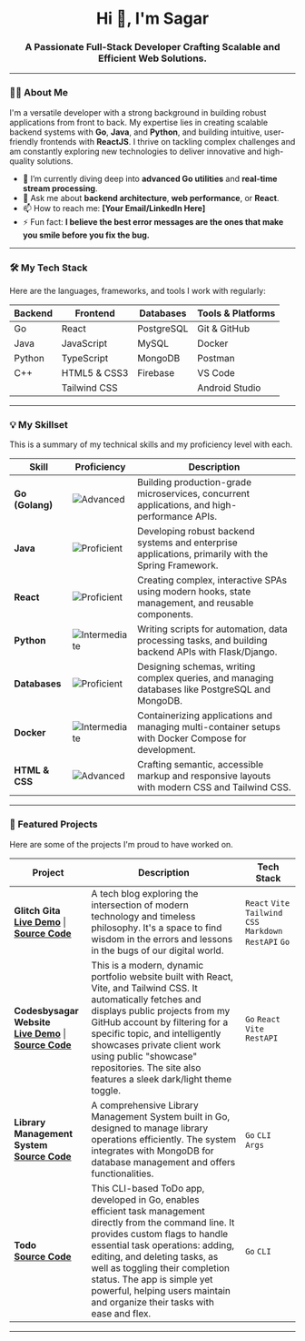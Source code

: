 <div align="center">
  <h1 align="center">Hi 👋, I'm Sagar</h1>
  <h3 align="center">A Passionate Full-Stack Developer Crafting Scalable and Efficient Web Solutions.</h3>
</div>

---

### 👨‍💻 About Me

I'm a versatile developer with a strong background in building robust applications from front to back. My expertise lies in creating scalable backend systems with **Go**, **Java**, and **Python**, and building intuitive, user-friendly frontends with **ReactJS**. I thrive on tackling complex challenges and am constantly exploring new technologies to deliver innovative and high-quality solutions.

- 🌱 I’m currently diving deep into **advanced Go utilities** and **real-time stream processing**.
- 💬 Ask me about **backend architecture**, **web performance**, or **React**.
- 📫 How to reach me: **[Your Email/LinkedIn Here]**
- ⚡ Fun fact: **I believe the best error messages are the ones that make you smile before you fix the bug.**

---
### 🛠️ My Tech Stack

Here are the languages, frameworks, and tools I work with regularly:

| Backend         | Frontend        | Databases      | Tools & Platforms    |
| --------------- | --------------- | -------------- | -------------------- |
| Go              | React           | PostgreSQL     | Git & GitHub         |
| Java            | JavaScript      | MySQL          | Docker               |
| Python          | TypeScript      | MongoDB        | Postman              |
| C++             | HTML5 & CSS3    | Firebase       | VS Code              |
|                 | Tailwind CSS    |                | Android Studio       |

---

### 💡 My Skillset

This is a summary of my technical skills and my proficiency level with each.

| Skill           | Proficiency                                                                                                   | Description                                                                                       |
| --------------- | ------------------------------------------------------------------------------------------------------------- | ------------------------------------------------------------------------------------------------- |
| **Go (Golang)** | ![Advanced](https://img.shields.io/badge/Advanced-4CAF50?style=for-the-badge)                                 | Building production-grade microservices, concurrent applications, and high-performance APIs.      |
| **Java** | ![Proficient](https://img.shields.io/badge/Proficient-2196F3?style=for-the-badge)                              | Developing robust backend systems and enterprise applications, primarily with the Spring Framework. |
| **React** | ![Proficient](https://img.shields.io/badge/Proficient-2196F3?style=for-the-badge)                              | Creating complex, interactive SPAs using modern hooks, state management, and reusable components. |
| **Python** | ![Intermediate](https://img.shields.io/badge/Intermediate-FFC107?style=for-the-badge)                         | Writing scripts for automation, data processing tasks, and building backend APIs with Flask/Django. |
| **Databases** | ![Proficient](https://img.shields.io/badge/Proficient-2196F3?style=for-the-badge)                              | Designing schemas, writing complex queries, and managing databases like PostgreSQL and MongoDB.   |
| **Docker** | ![Intermediate](https://img.shields.io/badge/Intermediate-FFC107?style=for-the-badge)                         | Containerizing applications and managing multi-container setups with Docker Compose for development. |
| **HTML & CSS** | ![Advanced](https://img.shields.io/badge/Advanced-4CAF50?style=for-the-badge)                                 | Crafting semantic, accessible markup and responsive layouts with modern CSS and Tailwind CSS.     |

---

### 🚀 Featured Projects

Here are some of the projects I'm proud to have worked on.

| Project                                     | Description                                                                                                                                                             | Tech Stack                             |
| ------------------------------------------- | ----------------------------------------------------------------------------------------------------------------------------------------------------------------------- | -------------------------------------- |
| **Glitch Gita**<br/>[**Live Demo**](https://blog.codesbysagar.com) \| [**Source Code**](https://github.com/codesbysagar/glitch-gita) | A tech blog exploring the intersection of modern technology and timeless philosophy. It's a space to find wisdom in the errors and lessons in the bugs of our digital world. | `React` `Vite` `Tailwind CSS` `Markdown` `RestAPI` `Go`|
| **Codesbysagar Website**<br/>[**Live Demo**](codesbysagar.com) \| [**Source Code**](https://github.com/codesbysagar/codesbysagar_website) | This is a modern, dynamic portfolio website built with React, Vite, and Tailwind CSS. It automatically fetches and displays public projects from my GitHub account by filtering for a specific topic, and intelligently showcases private client work using public "showcase" repositories. The site also features a sleek dark/light theme toggle. | `Go` `React` `Vite` `RestAPI` |
| **Library Management System**<br/> [**Source Code**](https://github.com/codesbysagar/Library_Management_System_Backend) | A comprehensive Library Management System built in Go, designed to manage library operations efficiently. The system integrates with MongoDB for database management and offers functionalities. | `Go` `CLI` `Args` |
| **Todo**<br/> [**Source Code**](https://github.com/codesbysagar/TODO) | This CLI-based ToDo app, developed in Go, enables efficient task management directly from the command line. It provides custom flags to handle essential task operations: adding, editing, and deleting tasks, as well as toggling their completion status. The app is simple yet powerful, helping users maintain and organize their tasks with ease and flex. | `Go` `CLI` |

---
